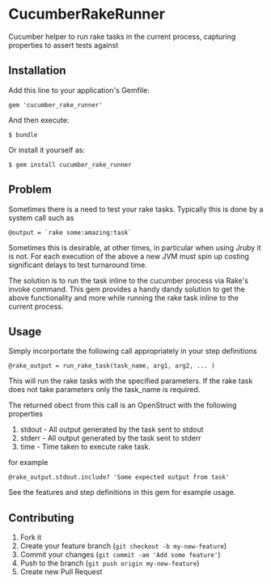 # CucumberRakeRunner

Cucumber helper to run rake tasks in the current process, capturing properties to assert tests against

## Installation

Add this line to your application's Gemfile:

    gem 'cucumber_rake_runner'

And then execute:

    $ bundle

Or install it yourself as:

    $ gem install cucumber_rake_runner

## Problem

Sometimes there is a need to test your rake tasks.  Typically this is done by a system call such as

    @output = `rake some:amazing:task`

Sometimes this is desirable, at other times, in particular when using Jruby it is not.  For each execution of the above a new JVM must spin up costing significant delays to test turnaround time.

The solution is to run the task inline to the cucumber process via Rake's invoke command.  This gem provides a handy dandy solution to get the above functionality and more while running the rake task inline to the current process.

## Usage

Simply incorportate the following call appropriately in your step definitions

    @rake_output = run_rake_task(task_name, arg1, arg2, ... )

This will run the rake tasks with the specified parameters.  If the rake task does not take parameters only the task_name is required.

The returned obect from this call is an OpenStruct with the following properties

1. stdout - All output generated by the task sent to stdout
2. stderr - All output generated by the task sent to stderr
3. time - Time taken to execute rake task.

for example

    @rake_output.stdout.include? 'Some expected output from task'

See the features and step definitions in this gem for example usage.

## Contributing

1. Fork it
2. Create your feature branch (`git checkout -b my-new-feature`)
3. Commit your changes (`git commit -am 'Add some feature'`)
4. Push to the branch (`git push origin my-new-feature`)
5. Create new Pull Request
